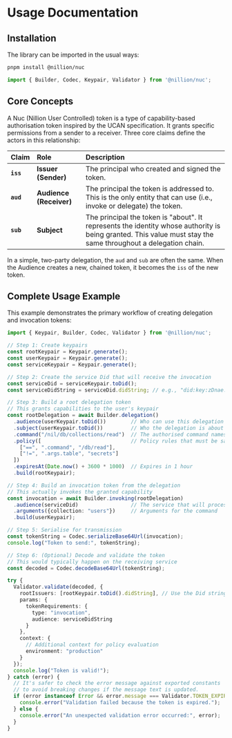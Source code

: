 # Usage Documentation

## Installation

The library can be imported in the usual ways:

```bash
pnpm install @nillion/nuc
```

```typescript
import { Builder, Codec, Keypair, Validator } from '@nillion/nuc';
```

## Core Concepts

A Nuc (Nillion User Controlled) token is a type of capability-based authorisation token inspired by the UCAN specification. It grants specific permissions from a sender to a receiver. Three core claims define the actors in this relationship:

| Claim     | Role                    | Description                                                                                                                                                   |
|:----------|:------------------------|:--------------------------------------------------------------------------------------------------------------------------------------------------------------|
| **`iss`** | **Issuer (Sender)**     | The principal who created and signed the token.                                                                                                               |
| **`aud`** | **Audience (Receiver)** | The principal the token is addressed to. This is the only entity that can use (i.e., invoke or delegate) the token.                                           |
| **`sub`** | **Subject**             | The principal the token is "about". It represents the identity whose authority is being granted. This value must stay the same throughout a delegation chain. |

In a simple, two-party delegation, the `aud` and `sub` are often the same. When the Audience creates a new, chained token, it becomes the `iss` of the new token.

## Complete Usage Example

This example demonstrates the primary workflow of creating delegation and invocation tokens:

```typescript
import { Keypair, Builder, Codec, Validator } from '@nillion/nuc';

// Step 1: Create keypairs
const rootKeypair = Keypair.generate();
const userKeypair = Keypair.generate();
const serviceKeypair = Keypair.generate();

// Step 2: Create the service Did that will receive the invocation
const serviceDid = serviceKeypair.toDid();
const serviceDidString = serviceDid.didString; // e.g., "did:key:zDnae..."

// Step 3: Build a root delegation token
// This grants capabilities to the user's keypair
const rootDelegation = await Builder.delegation()
  .audience(userKeypair.toDid())        // Who can use this delegation
  .subject(userKeypair.toDid())         // Who the delegation is about
  .command("/nil/db/collections/read")  // The authorised command namespace
  .policy([                             // Policy rules that must be satisfied
    ["==", ".command", "/db/read"],
    ["!=", ".args.table", "secrets"]
  ])
  .expiresAt(Date.now() + 3600 * 1000)  // Expires in 1 hour
  .build(rootKeypair);

// Step 4: Build an invocation token from the delegation
// This actually invokes the granted capability
const invocation = await Builder.invoking(rootDelegation)
  .audience(serviceDid)                 // The service that will process this
  .arguments({collection: "users"})     // Arguments for the command
  .build(userKeypair);

// Step 5: Serialise for transmission
const tokenString = Codec.serializeBase64Url(invocation);
console.log("Token to send:", tokenString);

// Step 6: (Optional) Decode and validate the token
// This would typically happen on the receiving service
const decoded = Codec.decodeBase64Url(tokenString);

try {
  Validator.validate(decoded, {
    rootIssuers: [rootKeypair.toDid().didString], // Use the Did string for validation
    params: {
      tokenRequirements: {
        type: "invocation",
        audience: serviceDidString
      }
    },
    context: {
      // Additional context for policy evaluation
      environment: "production"
    }
  });
  console.log("Token is valid!");
} catch (error) {
  // It's safer to check the error message against exported constants
  // to avoid breaking changes if the message text is updated.
  if (error instanceof Error && error.message === Validator.TOKEN_EXPIRED) {
    console.error("Validation failed because the token is expired.");
  } else {
    console.error("An unexpected validation error occurred:", error);
  }
}
```
